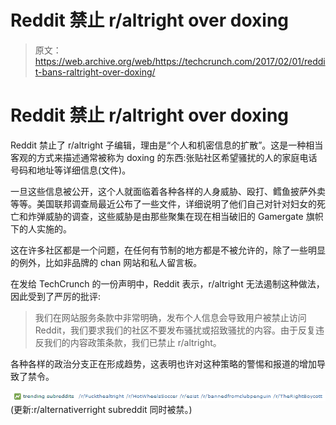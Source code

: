 # Reddit 禁止 r/altright over doxing 

> 原文：<https://web.archive.org/web/https://techcrunch.com/2017/02/01/reddit-bans-raltright-over-doxing/>

# Reddit 禁止 r/altright over doxing

Reddit 禁止了 r/altright 子编辑，理由是“个人和机密信息的扩散”。这是一种相当客观的方式来描述通常被称为 doxing 的东西:张贴社区希望骚扰的人的家庭电话号码和地址等详细信息(文件)。

一旦这些信息被公开，这个人就面临着各种各样的人身威胁、殴打、鳕鱼披萨外卖等等。美国联邦调查局最近公布了一些文件，详细说明了他们自己对针对妇女的死亡和炸弹威胁的调查，这些威胁是由那些聚集在现在相当破旧的 Gamergate 旗帜下的人实施的。

这在许多社区都是一个问题，在任何有节制的地方都是不被允许的，除了一些明显的例外，比如非品牌的 chan 网站和私人留言板。

在发给 TechCrunch 的一份声明中，Reddit 表示，r/altright 无法遏制这种做法，因此受到了严厉的批评:

> 我们在网站服务条款中非常明确，发布个人信息会导致用户被禁止访问 Reddit，我们要求我们的社区不要发布骚扰或招致骚扰的内容。由于反复违反我们的内容政策条款，我们已禁止 r/altright。

各种各样的政治分支正在形成趋势，这表明也许对这种策略的警惕和报道的增加导致了禁令。

[![trending](img/f879fd9d8485f9891ec8a0d7fbfd8267.png)](https://web.archive.org/web/20230306201745/https://techcrunch.com/wp-content/uploads/2017/02/trending.png) (更新:r/alternativerright subreddit 同时被禁。)